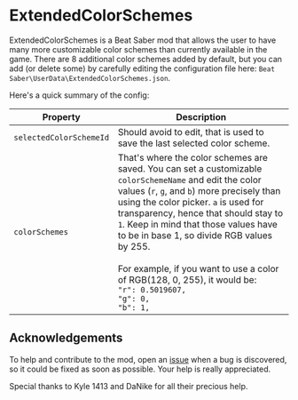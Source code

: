 # ExtendedColorSchemes

ExtendedColorSchemes is a Beat Saber mod that allows the user to have many more customizable color schemes than currently available in the game. There are 8 additional color schemes added by default, but you can add (or delete some) by carefully editing the configuration file here: `Beat Saber\UserData\ExtendedColorSchemes.json`.

Here's a quick summary of the config:


| Property                | Description                                                                                                                                                                                                                                                                                                                                                                                                                                                          |
|-------------------------|----------------------------------------------------------------------------------------------------------------------------------------------------------------------------------------------------------------------------------------------------------------------------------------------------------------------------------------------------------------------------------------------------------------------------------------------------------------------|
| `selectedColorSchemeId` | Should avoid to edit, that is used to save the last selected color scheme.                                                                                                                                                                                                                                                                                                                                                                                           |
| `colorSchemes`          | That's where the color schemes are saved. You can set a customizable `colorSchemeName` and edit the color values (`r`, `g`, and `b`) more precisely than using the color picker. `a` is used for transparency, hence that should stay to `1`. Keep in mind that those values have to be in base 1, so divide RGB values by 255.<br/><br/>For example, if you want to use a color of RGB(128, 0, 255), it would be:<br/>`"r": 0.5019607,`<br/>`"g": 0,`<br/>`"b": 1,` |

## Acknowledgements

To help and contribute to the mod, open an [issue](https://github.com/Meivyn/ExtendedColorSchemes/issues) when a bug is discovered, so it could be fixed as soon as possible. Your help is really appreciated.

Special thanks to Kyle 1413 and DaNike for all their precious help.
